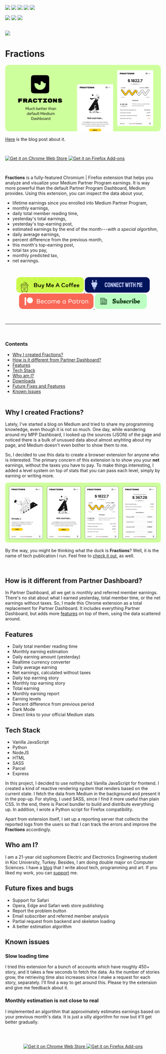 <p>
	<img src="https://img.shields.io/github/languages/count/XenoverseUp/fractions" />
	<img src="https://img.shields.io/tokei/lines/github/XenoverseUp/fractions" >
	<img src="https://img.shields.io/github/languages/code-size/XenoverseUp/fractions" >
	<img src="https://img.shields.io/github/languages/top/XenoverseUp/fractions" >
	<img src="https://img.shields.io/github/last-commit/XenoverseUp/fractions" >
<p>

<p>
	<img src="https://img.shields.io/chrome-web-store/users/fileepgfmlpabmkbocijoaggdmlhenbf?color=dark-green&label=chrome%20web%20store%20users" >
	<img src="https://img.shields.io/chrome-web-store/v/fileepgfmlpabmkbocijoaggdmlhenbf?label=version" >
	<img src="https://img.shields.io/chrome-web-store/rating/fileepgfmlpabmkbocijoaggdmlhenbf" >
<p>
<br />
<a href="https://github.com/XenoverseUp">
	<img src="https://img.shields.io/github/followers/XenoverseUp?style=social" >
</a>
<br />

# Fractions

<p align="center">
	<a href="https://medium.com/better-marketing/a-better-medium-partner-dashboard-fractions-c68cc211fbc1">
		<img src="docs/cover.png"  >
	</a>
</p>

[Here](https://bettermarketing.pub/a-better-medium-partner-dashboard-fractions-c68cc211fbc1) is the blog post about it.

<br />

<p>
  <a href="https://chrome.google.com/webstore/detail/fractions-medium-partner/fileepgfmlpabmkbocijoaggdmlhenbf" > 
     <img height="60" src="https://storage.googleapis.com/web-dev-uploads/image/WlD8wC6g8khYWPJUsQceQkhXSlv1/HRs9MPufa1J1h5glNhut.png" alt="Get it on Chrome Web Store" />
  </a>
  <a href="https://addons.mozilla.org/en-US/firefox/addon/fractions-medium-earnings/">
    <img height="60" alt="Get it on Firefox Add-ons" src="https://ffp4g1ylyit3jdyti1hqcvtb-wpengine.netdna-ssl.com/addons/files/2015/11/get-the-addon.png" />
  </a>
</p>

<br>

**Fractions** is a fully-featured Chromium | Firefox extension that helps you analyze and visualize your Medium Partner Program earnings. It is way more powerful than the default Partner Program Dashboard, Medium provides. Using this extension, you can inspect the data about your,

- lifetime earnings since you enrolled into Medium Partner Program,
- monthly earnings,
- daily total member reading time,
- yesterday's total earnings,
- yesterday's top-earning post,
- estimated earnings by the end of the month---_with a special algortihm_,
- daily average earnings,
- percent difference from the previous month,
- this month's top-earning post,
- total tax you pay,
- monthly predicted tax,
- net earnings.

<br/>

<p align="center">
	<a href="https://ko-fi.com/candurmuss" >
		<img src="docs/kofi.svg" height="50">
	</a>
	<a href="https://candurmuss.bio.link/" >
		<img src="docs/biolink.svg" height="50">
	</a>
	<a href="https://www.patreon.com/candurmuss" >
		<img src="docs/patreon.svg" height="50">
	</a>
	<a href="https://mailchi.mp/a45f8fb96cc9/subscribe" >
		<img src="docs/mail.svg" height="50">
	</a>
</p>

<br/>

---

<br/>

### Contents

- [Why I created Fractions?](#why-i-created-fractions)
- [How is it different from Partner Dashboard?](#how-is-it-different-from-partner-dashboard)
- [Features](#features)
- [Tech Stack](#tech-stack)
- [Who am I?](#who-am-i)
- [Downloads](https://github.com/XenoverseUp/fractions/releases)
- [Future Fixes and Features](#future-fixes-and-bugs)
- [Known Issues](#known-issues)  
  <br />

## Why I created Fractions?

Lately, I've started a blog on Medium and tried to share my programming knowledge, even though it is not so much. One day, while wandering around my MPP Dashboard, I looked up the sources (JSON) of the page and noticed there is a bulk of unusued data about almost anyhting about my page, and Medium doesn't even bother to show them to me.

So, I decided to use this data to create a browser extension for anyone who is interested. The primary concern of this extension is to show you your **net** earnings, without the taxes you have to pay. To make things interesting, I added a level system on top of stats that you can pass each level, simply by earning or writing more.

<p align="center">
	<a href="https://medium.com/better-marketing/a-better-medium-partner-dashboard-fractions-c68cc211fbc1">
		<img src="docs/ss.png" >
	</a>
</p>

By the way, you might be thinking what the duck is **Fractions**? Well, it is the name of tech publication I run. Feel free to [check it out](https://medium.com/fractions), as well.

<br/>

## How is it different from Partner Dashboard?

In Partner Dashboard, all we get is monthly and referred member earnings. There's no stat about what I earned yesterday, total member time, or the net earnings without taxes. So, I made this Chrome extension as a total replacement for Partner Dashboard. It includes everything Partner Dashboard, but adds more [features](#features) on top of them, using the data scattered around.

## Features

- Daily total member reading time
- Monthly earning estimation
- Daily earning amount (yesterday)
- Realtime currency converter
- Daily average earning
- Net earnings, calculated without taxes
- Daily top earning story
- Monthly top earning story
- Total earning
- Monthly earning report
- Earning levels
- Percent difference from previous period
- Dark Mode
- Direct links to your official Medium stats

## Tech Stack

- Vanilla JavaScript
- Python
- NodeJS
- HTML
- SASS
- Parcel
- Express

In this project, I decided to use nothing but Vanilla JavaScript for frontend. I created a kind of reactive rendering system that renders based on the current state. I fetch the data from Medium in the background and present it in the pop-up. For styling, I used SASS, since I find it more useful than plain CSS. In the end, there is Parcel bundler to build and distribute everything up. In addition, I wrote a Python script for Firefox compatibility.

Apart from extension itself, I set up a reporting server that collects the reported logs from the users so that I can track the errors and improve the **Fractions** accordingly.

## Who am I?

I am a 21-year old sophomore Electric and Electronics Engineering student in Koc University, Turkey. Besides, I am doing double major on Computer Sciences. I have a [blog](https://candurmuss.medium.com/) that I write about tech, programming and art. If you liked my work, you can [support](https://ko-fi.com/candurmuss) me.

## Future fixes and bugs

- Support for Safari
- Opera, Edge and Safari web store publishing
- Report the problem button
- Email subscriber and referred member analysis
- Partial request from backend and skeleton loading
- A better estimation algorithm

## **Known issues**

### **Slow loading time**

I tried this extension for a bunch of accounts which have roughly 450+ story, and it takes a few seconds to fetch the data. As the number of stories grow, the retrieving time also increases since I make a request for each story, separately. I'll find a way to get around this. Please try the extension and give me feedback about it.

### **Monthly estimation is not close to real**

I implemented an algortihm that approximately estimates earnings based on your previous month's data. It is just a silly algortihm for now but it'll get better gradually.

<br>
<br>

<p align="center">
  <a href="https://chrome.google.com/webstore/detail/fractions-medium-partner/fileepgfmlpabmkbocijoaggdmlhenbf" > 
     <img height="70" src="https://storage.googleapis.com/web-dev-uploads/image/WlD8wC6g8khYWPJUsQceQkhXSlv1/HRs9MPufa1J1h5glNhut.png" alt="Get it on Chrome Web Store" />
  </a>
  <a href="https://addons.mozilla.org/en-US/firefox/addon/fractions-medium-earnings/">
    <img height="70" alt="Get it on Firefox Add-ons" src="https://ffp4g1ylyit3jdyti1hqcvtb-wpengine.netdna-ssl.com/addons/files/2015/11/get-the-addon.png" />
  </a>
</p>
